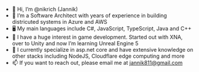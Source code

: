 - 👋 Hi, I’m @nikrich (Jannik)
- 👀 I’m a Software Architect with years of experience in building districuted systems in Azure and AWS
- 🖥️ My main languages include C#, JavaScript, TypeScript, Java and C++
- 🌱 I have a huge interest in game development. Started out with XNA, over to Unity and now I’m learning Unreal Engine 5
- 💞️ I currently specialize in asp.net core and have extensive knowledge on other stacks including NodeJS, Cloudflare edge computing and more
- 📫 If you want to reach out, please email me at jannik811@gmail.com

<!---
nikrich/nikrich is a ✨ special ✨ repository because its `README.md` (this file) appears on your GitHub profile.
You can click the Preview link to take a look at your changes.
--->
